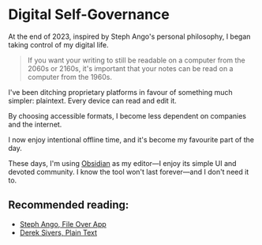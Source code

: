 # Digital Self-Governance
At the end of 2023, inspired by Steph Ango's personal philosophy, I began taking control of my digital life.

> If you want your writing to still be readable on a computer from the 2060s or 2160s, it's important that your notes can be read on a computer from the 1960s.

I've been ditching proprietary platforms in favour of something much simpler: plaintext. Every device can read and edit it.

By choosing accessible formats, I become less dependent on companies and the internet.

I now enjoy intentional offline time, and it's become my favourite part of the day.

These days, I'm using [Obsidian](https://obsidian.md) as my editor—I enjoy its simple UI and devoted community. I know the tool won't last forever—and I don't need it to.

## Recommended reading:
- [Steph Ango, File Over App](https://stephango.com/file-over-app)
- [Derek Sivers, Plain Text](https://sive.rs/plaintext)
